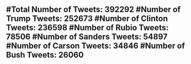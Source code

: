 #Total Number of Tweets: 392292 
#Number of Trump Tweets: 252673
#Number of Clinton Tweets: 236598
#Number of Rubio Tweets: 78506
#Number of Sanders Tweets: 54897
#Number of Carson Tweets: 34846
#Number of Bush Tweets: 26060
---
